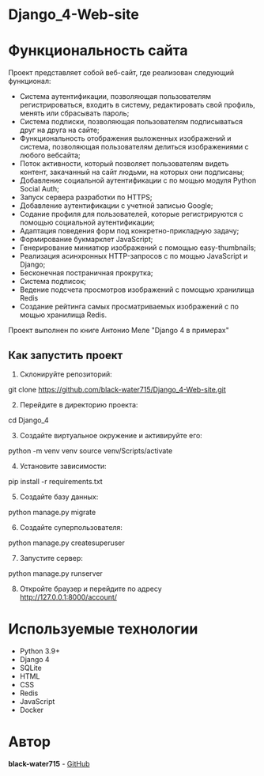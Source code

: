 # Django_4-Web-site
# Функциональность сайта
Проект представляет собой веб-сайт, где реализован следующий функционал:
* Система аутентификации, позволяющая пользователям регистрироваться, входить в  систему, редактировать свой профиль, менять или 
сбрасывать пароль; 
* Cистема подписки, позволяющая пользователям подписываться друг 
на друга на сайте;
*  Функциональность отображения выложенных изображений и система, 
позволяющая пользователям делиться изображениями с любого вебсайта;
* Поток активности, который позволяет пользователям видеть контент, 
закачанный на сайт людьми, на которых они подписаны;
* Добавление социальной аутентификации с  по мощью модуля Python 
Social Auth;
* Запуск сервера разработки по HTTPS;
* Добавление аутентификации с учетной записью Google;
* Содание профиля для пользователей, которые регистрируются с  помощью социальной аутентификации;
* Адаптация поведения форм под конкретно-прикладную задачу;
* Формирование букмарклет JavaScript;
* Генерирование миниатюр изображений с помощью easy-thumbnails;
* Реализация асинхронных HTTP-запросов с  по мощью JavaScript 
и Django;
* Бесконечная постраничная прокрутка;
* Система подписок;
* Ведение подсчета просмотров изображений с помощью хранилища Redis
* Создание рейтинга самых просматриваемых изображений с по мощью 
хранилища Redis.

Проект выполнен по книге Антонио Меле "Django 4 в примерах"

## Как запустить проект

1. Склонируйте репозиторий:

git clone https://github.com/black-water715/Django_4-Web-site.git

2. Перейдите в директорию проекта:

cd Django_4

3. Создайте виртуальное окружение и активируйте его:

python -m venv venv
source venv/Scripts/activate

4. Установите зависимости:

pip install -r requirements.txt

5. Создайте базу данных:

python manage.py migrate

6. Создайте суперпользователя:

python manage.py createsuperuser 

7. Запустите сервер:

python manage.py runserver

8. Откройте браузер и перейдите по адресу http://127.0.0.1:8000/account/

# Используемые технологии
* Python 3.9+
* Django 4
* SQLite
* HTML 
* CSS
* Redis
* JavaScript
* Docker

# Автор
**black-water715** - [GitHub](https://github.com/black-water715)
